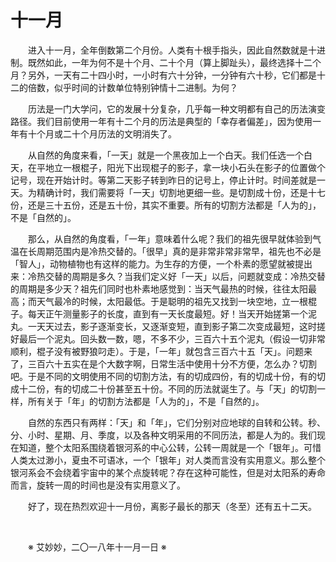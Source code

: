 # 十一月

&emsp;&emsp;进入十一月，全年倒数第二个月份。人类有十根手指头，因此自然数就是十进制。既然如此，一年为何不是十个月、二十个月（算上脚趾头），最终选择十二个月？另外，一天有二十四小时，一小时有六十分钟，一分钟有六十秒，它们都是十二的倍数，似乎时间的计数单位特别钟情十二进制。为何？

&emsp;&emsp;历法是一门大学问，它的发展十分复杂，几乎每一种文明都有自己的历法演变路径。我们目前使用一年有十二个月的历法是典型的「幸存者偏差」，因为使用一年有十个月或二十个月历法的文明消失了。

&emsp;&emsp;从自然的角度来看，「一天」就是一个黑夜加上一个白天。我们任选一个白天，在平地立一根棍子，阳光下出现棍子的影子，拿一块小石头在影子的位置做个记号，现在开始计时。等第二天影子转到昨日的记号上，停止计时。时间差就是一天。为精确计时，我们需要将「一天」切割地更细一些。是切割成十份，还是十七份，还是三十五份，还是五十份，其实不重要。所有的切割方法都是「人为的」，不是「自然的」。

&emsp;&emsp;那么，从自然的角度看，「一年」意味着什么呢？我们的祖先很早就体验到气温在长周期范围内是冷热交替的。「很早」真的是非常非常非常早，祖先也不必是「智人」，动物植物也有这样的能力。为生存的方便，一个朴素的愿望就被提出来：冷热交替的周期是多久？当我们定义好「一天」以后，问题就变成：冷热交替的周期是多少天？祖先们同时也朴素地感觉到：当天气最热的时候，往往太阳最高；而天气最冷的时候，太阳最低。于是聪明的祖先又找到一块空地，立一根棍子。每天正午测量影子的长度，直到有一天长度最短。好！当天开始搓第一个泥丸。一天天过去，影子逐渐变长，又逐渐变短，直到影子第二次变成最短，这时搓好最后一个泥丸。回头数一数，嗯，不多不少，三百六十五个泥丸（假设一切非常顺利，棍子没有被野狼叼走）。于是，「一年」就包含三百六十五「天」。问题来了，三百六十五实在是个大数字啊，日常生活中使用十分不方便，怎么办？切割吧。于是不同的文明使用不同的切割方法，有的切成四份，有的切成十份，有的切成十二份，有的切成二十份甚至五十份。不同的历法就诞生了。与「天」的切割一样，所有关于「年」的切割方法都是「人为的」，不是「自然的」。

&emsp;&emsp;自然的东西只有两样：「天」和「年」，它们分别对应地球的自转和公转。秒、分、小时、星期、月、季度，以及各种文明采用的不同历法，都是人为的。我们现在知道，整个太阳系围绕着银河系的中心公转，公转一周就是一个「银年」。可惜人类太过渺小，夏虫不可语冰，一个「银年」对人类而言没有实用意义。那么整个银河系会不会绕着宇宙中的某个点旋转呢？存在这种可能性，但是对太阳系的寿命而言，旋转一周的时间也是没有实用意义了。

&emsp;&emsp;好了，现在热烈欢迎十一月份，离影子最长的那天（冬至）还有五十二天。

&emsp;&emsp;

&emsp;&emsp;※ 艾妙妙，二〇一八年十一月一日 ※